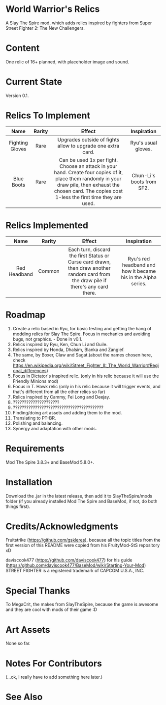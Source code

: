 # World Warrior's Relics
A Slay The Spire mod, which adds relics inspired by fighters from Super Street Fighter 2: The New Challengers.

# Content

One relic of 16+ planned, with placeholder image and sound.

# Current State

Version 0.1.

# Relics To Implement

| Name  | Rarity | Effect | Inspiration |
| :---:   | :---: | :---: | :---: |
| Fighting Gloves | Rare | Upgrades outside of fights allow to upgrade one extra card. | Ryu's usual gloves.|
| Blue Boots | Rare | Can be used 1x per fight. Choose an attack in your hand. Create four copies of it, place them randomly in your draw pile, then exhaust the chosen card. The copies cost 1-less the first time they are used. | Chun-Li's boots from SF2.

# Relics Implemented

| Name  | Rarity | Effect | Inspiration |
| :---:   | :---: | :---: | :---: |
| Red Headband | Common | Each turn, discard the first Status or Curse card drawn, then draw another random card from the draw pile if there's any card there. | Ryu's red headband and how it became his in the Alpha series. |

# Roadmap

1. Create a relic based in Ryu, for basic testing and getting the hang of modding relics for Slay The Spire. Focus in mechanics and avoiding bugs, not graphics. - Done in v0.1.
2. Relics inspired by Ryu, Ken, Chun Li and Guile.
3. Relics inspired by Honda, Dhalsim, Blanka and Zangief.
4. The same, by Boxer, Claw and Sagat.(about the names chosen here, check https://en.wikipedia.org/wiki/Street_Fighter_II:_The_World_Warrior#Regional_differences)
5. Focus in Dictator's inspired relic. (only in his relic because it will use the Friendly Minions mod)
6. Focus in T. Hawk relic (only in his relic because it will trigger events, and that's different from all the other relics so far)
7. Relics inspired by Cammy, Fei Long and Deejay.
8. ?????????????????????
9. ?????????????????????????????????????????
10. Finding/doing art assets and adding them to the mod.
11. Translating to PT-BR.
12. Polishing and balancing.
13. Synergy and adaptation with other mods.

# Requirements

Mod The Spire 3.8.3+ and BaseMod 5.8.0+.

# Installation

Download the .jar in the latest release, then add it to SlayTheSpire/mods folder (if you already installed Mod The Spire and BaseMod, if not, do both things first).

# Credits/Acknowledgments

Fruitstrike (https://github.com/gskleres), because all the topic titles from the first version of this README were copied from his FruityMod-StS repository xD

daviscook477 (https://github.com/daviscook477) for his guide (https://github.com/daviscook477/BaseMod/wiki/Starting-Your-Mod)
STREET FIGHTER is a registered trademark of CAPCOM U.S.A., INC.

# Special Thanks

To MegaCrit, the makes from SlayTheSpire, because the game is awesome and they are cool with mods of their game :D

# Art Assets

None so far.

# Notes For Contributors

(...ok, I really have to add something here later.)

# See Also
